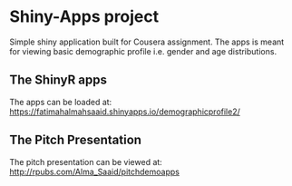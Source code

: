 # Shiny-Apps project
Simple shiny application built for Cousera assignment.
The apps is meant for viewing basic demographic profile i.e. gender and age distributions.

## The ShinyR apps
The apps can be loaded at: https://fatimahalmahsaaid.shinyapps.io/demographicprofile2/

## The Pitch Presentation
The pitch presentation can be viewed at: http://rpubs.com/Alma_Saaid/pitchdemoapps
